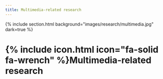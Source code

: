 ```yaml
---
title: Multimedia-related research
---
```


{% include section.html background="images/research/multimedia.jpg" dark=true %}
# {% include icon.html icon="fa-solid fa-wrench" %}Multimedia-related research

